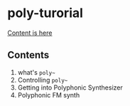 # poly-turorial
[Content is here](https://hana.qux-jp.com/home/2019/02/?p=2346)

## Contents
1. what's `poly~`
2. Controlling `poly~`
3. Getting into Polyphonic Synthesizer
4. Polyphonic FM synth
